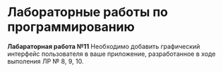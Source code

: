 # Лабораторные работы по программированию

**Лабараторная работа №11**
Необходимо добавить графический интерфейс пользователя в ваше приложение, разработанное в ходе выполения ЛР № 8, 9, 10.